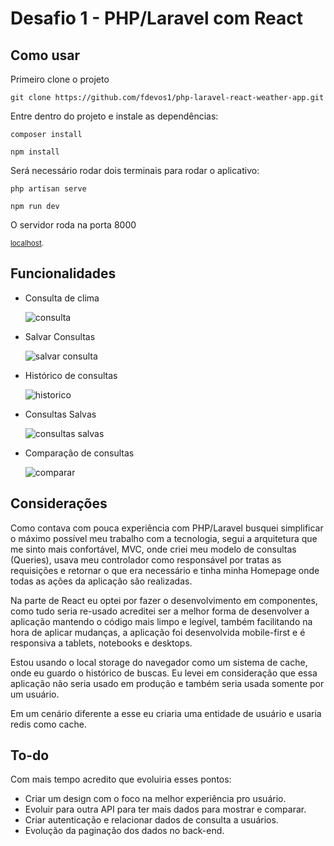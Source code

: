 # Desafio 1 - PHP/Laravel com React

## Como usar

Primeiro clone o projeto

`git clone https://github.com/fdevos1/php-laravel-react-weather-app.git`

Entre dentro do projeto e instale as dependências:

`composer install`

`npm install`

Será necessário rodar dois terminais para rodar o aplicativo:

`php artisan serve`

`npm run dev`

O servidor roda na porta 8000

<sub>[localhost](http://localhost:8000).</sub>

## Funcionalidades

-   Consulta de clima

    ![consulta](https://github.com/fdevos1/php-laravel-react-weather-app/assets/68919511/da736354-6fdd-4607-9b00-b22e31d1a932)

-   Salvar Consultas

    ![salvar consulta](https://github.com/fdevos1/php-laravel-react-weather-app/assets/68919511/c74c54fc-9a61-4856-923f-7aea9da82703)

-   Histórico de consultas

    ![historico](https://github.com/fdevos1/php-laravel-react-weather-app/assets/68919511/034b3476-c620-42c4-af74-b1b85bb2b3c0)

-   Consultas Salvas

    ![consultas salvas](https://github.com/fdevos1/php-laravel-react-weather-app/assets/68919511/2fe1b2ac-17d8-43ce-9e9d-34dd6709d193)

-   Comparação de consultas

    ![comparar](https://github.com/fdevos1/php-laravel-react-weather-app/assets/68919511/ff887e46-6fcb-4079-b387-43a9f8e57f6e)

## Considerações

Como contava com pouca experiência com PHP/Laravel busquei simplificar o máximo possível meu trabalho com a tecnologia, segui a arquitetura que me sinto mais confortável, MVC, onde criei meu modelo de consultas (Queries), usava meu controlador como responsável por tratas as requisições e retornar o que era necessário e tinha minha Homepage onde todas as ações da aplicação são realizadas.

Na parte de React eu optei por fazer o desenvolvimento em componentes, como tudo seria re-usado acreditei ser a melhor forma de desenvolver a aplicação mantendo o código mais limpo e legível, também facilitando na hora de aplicar mudanças, a aplicação foi desenvolvida mobile-first e é responsiva a tablets, notebooks e desktops.

Estou usando o local storage do navegador como um sistema de cache, onde eu guardo o histórico de buscas. Eu levei em consideração que essa aplicação não seria usado em produção e também seria usada somente por um usuário.

Em um cenário diferente a esse eu criaria uma entidade de usuário e usaria redis como cache.

## To-do

Com mais tempo acredito que evoluiria esses pontos:

-   Criar um design com o foco na melhor experiência pro usuário.
-   Evoluir para outra API para ter mais dados para mostrar e comparar.
-   Criar autenticação e relacionar dados de consulta a usuários.
-   Evolução da paginação dos dados no back-end.
